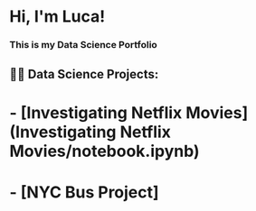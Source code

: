 # Hi, I'm Luca!
### This is my Data Science Portfolio
## 👨‍💻 Data Science Projects:
# - [Investigating Netflix Movies](Investigating Netflix Movies/notebook.ipynb)
# - [NYC Bus Project]




